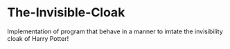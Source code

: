 # The-Invisible-Cloak
Implementation of program that behave in a manner to imtate the invisibility cloak of Harry Potter!

